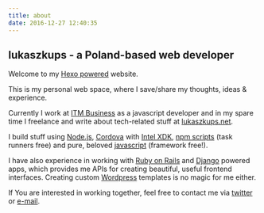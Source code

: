 ```yaml
---
title: about
date: 2016-12-27 12:40:35
---
```


## lukaszkups - a Poland-based web developer

Welcome to my [Hexo powered](http://hexo.io) website.

This is my personal web space, where I save/share my thoughts, ideas & experience.

Currently I work at [ITM Business](http://itm.biz.pl) as a javascript developer and in my spare time I freelance and write about tech-related stuff at [lukaszkups.net](http://lukaszkups.net).

I build stuff using [Node.js](http://nodejs.org), [Cordova](https://cordova.apache.org/) with [Intel XDK](http://software.intel.com/en-us/intel-xdk), [npm scripts](https://www.npmjs.com/) (task runners free) and pure, beloved [javascript](http://stackoverflow.com/questions/tagged/javascript) (framework free!).

I have also experience in working with [Ruby on Rails](http://rubyonrails.org/) and [Django](https://www.djangoproject.com/) powered apps, which provides me APIs for creating beautiful, useful frontend interfaces. Creating custom [Wordpress](http://wordpress.org) templates is no magic for me either.

If You are interested in working together, feel free to contact me via [twitter](http://twitter.com/lukaszkups) or [e-mail](mailto:letstalk@lukaszkups.net).
